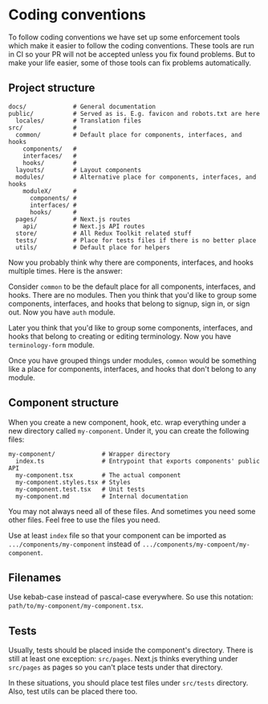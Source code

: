 # Coding conventions

To follow coding conventions we have set up some enforcement tools which make it
easier to follow the coding conventions. These tools are run in CI so your PR
will not be accepted unless you fix found problems. But to make your life
easier, some of those tools can fix problems automatically.

## Project structure

```
docs/             # General documentation
public/           # Served as is. E.g. favicon and robots.txt are here
  locales/        # Translation files
src/              #
  common/         # Default place for components, interfaces, and hooks
    components/   #
    interfaces/   #
    hooks/        #
  layouts/        # Layout components
  modules/        # Alternative place for components, interfaces, and hooks
    moduleX/      #
      components/ #
      interfaces/ #
      hooks/      #
  pages/          # Next.js routes
    api/          # Next.js API routes
  store/          # All Redux Toolkit related stuff
  tests/          # Place for tests files if there is no better place
  utils/          # Default place for helpers
```

Now you probably think why there are components, interfaces, and hooks multiple
times. Here is the answer:

Consider `common` to be the default place for all components, interfaces, and
hooks. There are no modules. Then you think that you'd like to group some
components, interfaces, and hooks that belong to signup, sign in, or sign out.
Now you have `auth` module.

Later you think that you'd like to group some components, interfaces, and hooks
that belong to creating or editing terminology. Now you have `terminology-form`
module.

Once you have grouped things under modules, `common` would be something like
a place for components, interfaces, and hooks that don't belong to any module.

## Component structure

When you create a new component, hook, etc. wrap everything under a new
directory called `my-component`. Under it, you can create the following files:

```
my-component/             # Wrapper directory
  index.ts                # Entrypoint that exports components' public API
  my-component.tsx        # The actual component
  my-component.styles.tsx # Styles
  my-component.test.tsx   # Unit tests
  my-component.md         # Internal documentation
```

You may not always need all of these files. And sometimes you need some other
files. Feel free to use the files you need.

Use at least `index` file so that your component can be imported as
`.../components/my-component` instead of
`.../components/my-compoent/my-component`.

## Filenames

Use kebab-case instead of pascal-case everywhere. So use this notation:
`path/to/my-component/my-component.tsx`.

## Tests

Usually, tests should be placed inside the component's directory. There is still
at least one exception: `src/pages`. Next.js thinks everything under `src/pages`
as pages so you can't place tests under that directory.

In these situations, you should place test files under `src/tests` directory.
Also, test utils can be placed there too.
